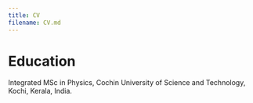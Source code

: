```yaml
---
title: CV
filename: CV.md
--- 
```

# Education
Integrated MSc in Physics, Cochin University of Science and Technology,
Kochi, Kerala, India.
